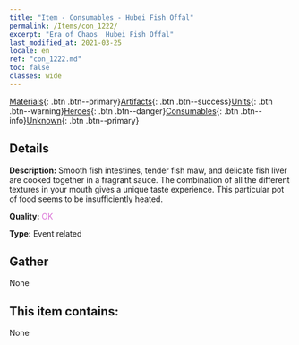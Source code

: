 ```yaml
---
title: "Item - Consumables - Hubei Fish Offal"
permalink: /Items/con_1222/
excerpt: "Era of Chaos  Hubei Fish Offal"
last_modified_at: 2021-03-25
locale: en
ref: "con_1222.md"
toc: false
classes: wide
---
```

 [Materials](/Items/){: .btn .btn--primary}[Artifacts](/Items/Artifacts/){: .btn .btn--success}[Units](/Items/Units/){: .btn .btn--warning}[Heroes](/Items/Heroes/){: .btn .btn--danger}[Consumables](/Items/Consumables/){: .btn .btn--info}[Unknown](/Items/Unknown/){: .btn .btn--primary}

## Details
 **Description:** Smooth fish intestines, tender fish maw, and delicate fish liver are cooked together in a fragrant sauce. The combination of all the different textures in your mouth gives a unique taste experience. This particular pot of food seems to be insufficiently heated.

 **Quality:** <span style="color: #DA70D6">OK</span>

 **Type:** Event related

## Gather

  None

## This item contains:

  None

